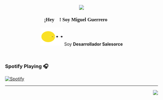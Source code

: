 <p align="center" width="300" >
   <img align="center" width="200px" src="https://instagram.fmex22-1.fna.fbcdn.net/v/t51.2885-19/s320x320/266798844_225519092947307_8357872454574345052_n.jpg?_nc_ht=instagram.fmex22-1.fna.fbcdn.net&_nc_cat=111&_nc_ohc=uKWqZK25X5oAX8AkTYy&edm=ABfd0MgBAAAA&ccb=7-4&oh=00_AT_KR2DxSLf70V9Q-HpbXOI6iCajPFUeXgGFx5bAnQuYWA&oe=61F7BCEE&_nc_sid=7bff83"/>
   
   <h3 align="center" style="font-family:verdana">¡Hey 👋! Soy Miguel Guerrero👨🏻‍💻</h3>
</p>

<p align="center">
   <img src="https://raw.githubusercontent.com/Aniket965/Aniket965/master/pacman.svg?sanitize=true" width="75" height="60">
   Soy <strong>Desarrollador Salesorce</strong>
</p>
</br>

### Spotify Playing 🎧

[![Spotify](https://novatorem.bgstatic.vercel.app/api/spotify)](https://open.spotify.com/user/9vytrtwcq7st74s1aybm5t3la?si=22e3d156fd6a470d)

---

<img align="right" src="http://estruyf-github.azurewebsites.net/api/VisitorHit?user=Bgstatic&repo=Bgstatic&countColorcountColor&countColor=%237B1E7B"/>

